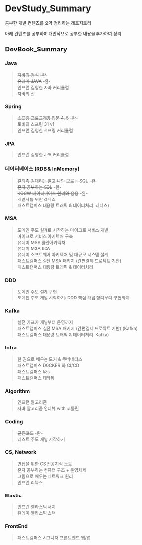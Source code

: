 # DevStudy_Summary
공부한 개발 컨텐츠를 요약 정리하는 레포지토리

아래 컨텐츠를 공부하며 개인적으로 공부한 내용을 추가하여 정리
## DevBook_Summary
### Java
> ~~자바의 정석~~ -완- </br>
> ~~유데미 JAVA~~  -완-  </br>
> 인프런 김영한 자바 커리큘럼 </br>
> 자바의 신 </br>
### Spring
> ~~스프링 프로그래밍 입문  4, 5~~ -완- </br>
> 토비의 스프링 3.1 v1  </br>
> 인프런 김영한 스프링 커리큘럼 </br>
### JPA 
> 인프런 김영한 JPA 커리큘럼 </br>
### 데이터베이스  (RDB & InMemory)
> ~~칼퇴족 김대리는 알고 나만 모르는 SQL~~ -완- </br>
> ~~혼자 공부하는 SQL~~ -완- </br>
> ~~KOCW 데이터베이스 원리와 응용~~  -완- </br>
> 개발자를 위한 레디스 </br>
> 패스트캠퍼스 대용량 트래픽 & 데이터처리 (레디스) </br>
### MSA
> 도메인 주도 설계로 시작하는 마이크로 서비스 개발 </br>
> 마이크로 서비스 아키텍처 구축 </br>
> 유데미 MSA 클린아키텍처  </br>
> 유데미 MSA EDA </br>
> 유데미 소프트웨어 아키텍처 및 대규모 시스템 설계  </br>
> 패스트캠퍼스 실전 MSA 패키지 (간편결제 프로젝트 기반) </br>
> 패스트캠퍼스 대용량 트래픽 & 데이터처리 </br>
### DDD
> 도메인 주도 설계 구현 </br>
> 도메인 주도 개발 시작하기: DDD 핵심 개념 정리부터 구현까지 </br>
### Kafka
> 실전 카프카 개발부터 운영까지 </br>
> 패스트캠퍼스 실전 MSA 패키지 (간편결제 프로젝트 기반) (Kafka) </br>
> 패스트캠퍼스 대용량 트래픽 & 데이터처리 (Kafka) </br>
### Infra
> 한 권으로 배우는 도커 & 쿠버네티스 </br>
> 패스트캠퍼스 DOCKER 와 CI/CD </br>
> 패스트캠퍼스 k8s </br>
> 패스트캠퍼스 테라폼 </br>
### Algorithm
> 인프런 알고리즘 </br>
> 자바 알고리즘 인터뷰 with 코틀린 </br>
### Coding
> ~~클린코드~~ -완- </br>
> 테스트 주도 개발 시작하기 </br>
### CS, Network
> 면접을 위한 CS 전공지식 노트 </br>
> 혼자 공부하는 컴퓨터 구조 + 운영체제 </br>
> 그림으로 배우는 네트워크 원리 </br>
> 인프런 리눅스   </br>
### Elastic 
> 인프런 엘라스틱 서치  </br>
> 유데미 엘라스틱 스택  </br>
### FrontEnd
> 패스트캠퍼스 시그니처 프론트엔드 웹/앱 </br>
